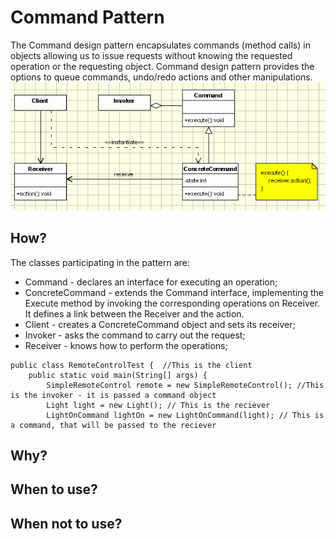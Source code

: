 # Command Pattern 

The Command design pattern encapsulates commands (method calls) in objects allowing us to issue requests without knowing the requested operation or the requesting object. 
Command design pattern provides the options to queue commands, undo/redo actions and other manipulations.
![CommandImage](../images/commandClassDiagram.gif)

## How? 

The classes participating in the pattern are:
* Command - declares an interface for executing an operation;
* ConcreteCommand - extends the Command interface, implementing the Execute method by invoking the corresponding operations on Receiver. It defines a link between the Receiver and the action.
* Client - creates a ConcreteCommand object and sets its receiver;
* Invoker - asks the command to carry out the request;
* Receiver - knows how to perform the operations;

```
public class RemoteControlTest {  //This is the client 
	public static void main(String[] args) {
		SimpleRemoteControl remote = new SimpleRemoteControl(); //This is the invoker - it is passed a command object 
		Light light = new Light(); // This is the reciever 
		LightOnCommand lightOn = new LightOnCommand(light); // This is a command, that will be passed to the reciever

```

## Why? 

## When to use? 


## When not to use? 

